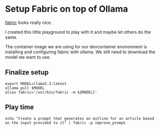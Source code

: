 # Setup Fabric on top of Ollama

[fabric](https://github.com/danielmiessler/fabric) looks really nice.

I created this little playground to play with it and maybe let others do the same.

The container image we are using for our devcontainer environment is installing and configuring fabric with ollama.
We still need to download the model we want to use.

## Finalize setup

```shell
export MODEL=llama3.2:latest
ollama pull $MODEL
alias fabric='/usr/bin/fabric -m ${MODEL}'
```

## Play time

```shell
echo "Create a prompt that generates an outline for an article based on the input provided to it" | fabric -p improve_prompt
```